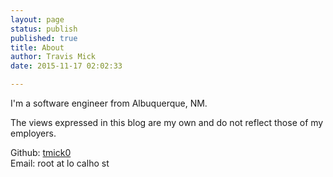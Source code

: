 ```yaml
---
layout: page
status: publish
published: true
title: About
author: Travis Mick
date: 2015-11-17 02:02:33

---
```


I'm a software engineer from Albuquerque, NM.

The views expressed in this blog are my own and do not reflect those of my employers.

Github: [tmick0](https://www.github.com/tmick0)  
Email: root at lo calho st
